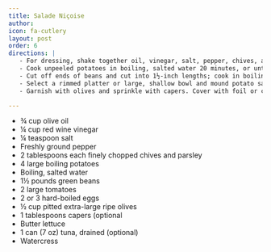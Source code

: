 ```yaml
---
title: Salade Niçoise
author: 
icon: fa-cutlery
layout: post
order: 6
directions: |
   - For dressing, shake together oil, vinegar, salt, pepper, chives, and parsley; chill.
   - Cook unpeeled potatoes in boiling, salted water 20 minutes, or until tender; cool immediately under cold water; peel and slice. Pout over just enough dressing to coat slices, mix lightly. Cover; chill at least 2 hours.
   - Cut off ends of beans and cut into 1½-inch lengths; cook in boiling salted water ~15 minutes or until crisp-tender; drain and cool immediately with cold water. Drain well again, then turn into a bowl and coat lightly with dressing. Cover and chill at least 2 hours.
   - Select a rimmed platter or large, shallow bowl and mound potato salad down the center. Arrange marinated green beans on each side. Peel tomatoes and cut in wedges. Quarter the hard cooked eggs and alternate egg quarters and tomato wedges beside the green beans. 
   - Garnish with olives and sprinkle with capers. Cover with foil or clear plastic film and chill until serving time. When ready to serve, add a border of the inside leaves of butter lettuce and pour remain dressing over them. Add tuna with watercress.

---
```


<ul>
	<li>¾ cup olive oil</li>
	<li>¼ cup red wine vinegar</li>
	<li>¼ teaspoon salt</li>
	<li> Freshly ground pepper</li>
	<li>2 tablespoons each finely chopped chives and parsley</li>
	<li>4 large boiling potatoes</li>
	<li>Boiling, salted water</li>
	<li>1½ pounds green beans</li>
	<li>2 large tomatoes</li>
	<li>2 or 3 hard-boiled eggs</li>
	<li>½ cup pitted extra-large ripe olives</li>
	<li>1 tablespoons capers (optional</li>
	<li>Butter lettuce</li>
	<li>1 can (7 oz) tuna, drained (optional)</li>
	<li>Watercress</li>
</ul>